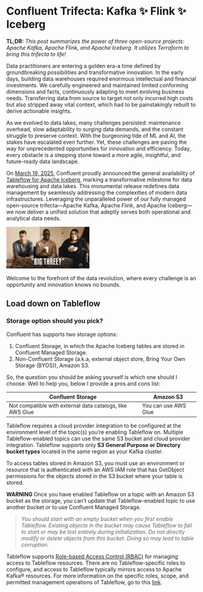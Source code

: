 # Confluent Trifecta: Kafka ✨ Flink ✨ Iceberg

**TL;DR:**  _This post summarizes the power of three open-source projects: Apache Kafka, Apache Flink, and Apache Iceberg. It utilizes Terraform to bring this trifecta to life!_

Data practitioners are entering a golden era-a time defined by groundbreaking possibilities and transformative innovation. In the early days, building data warehouses required enormous intellectual and financial investments. We carefully engineered and maintained limited conforming dimensions and facts, continuously adapting to meet evolving business needs. Transferring data from source to target not only incurred high costs but also stripped away vital context, which had to be painstakingly rebuilt to derive actionable insights.

As we evolved to data lakes, many challenges persisted: maintenance overhead, slow adaptability to surging data demands, and the constant struggle to preserve context. With the burgeoning tide of ML and AI, the stakes have escalated even further. Yet, these challenges are paving the way for unprecedented opportunities for innovation and efficiency. Today, every obstacle is a stepping stone toward a more agile, insightful, and future-ready data landscape.

On [March 19, 2025](https://docs.confluent.io/cloud/current/release-notes/index.html#march-19-2025), Confluent proudly announced the general availability of [Tableflow for Apache Iceberg](https://docs.confluent.io/cloud/current/topics/tableflow/overview.html#cloud-tableflow), marking a transformative milestone for data warehousing and data lakes. This monumental release redefines data management by seamlessly addressing the complexities of modern data infrastructures. Leveraging the unparalleled power of our fully managed open-source trifecta—Apache Kafka, Apache Flink, and Apache Iceberg—we now deliver a unified solution that adeptly serves both operational and analytical data needs.

![this-is-us-sterling-k-brown](images/this-is-us-sterling-k-brown.gif)

Welcome to the forefront of the data revolution, where every challenge is an opportunity and innovation knows no bounds.

## Load down on Tableflow


### Storage option should you pick?

Confluent has supports two storage options:
1. Confluent Storage, in which the Apache Iceberg tables are stored in Confluent Managed Storage.
2. Non-Confluent Storage (a.k.a, external object store, Bring Your Own Storage (BYOS)), Amazon S3.

So, the question you should be asking yourself is which one should I choose.  Well to help you, below I provide a pros and cons list:

Confluent Storage|Amazon S3
-|-
Not compatible with external data catalogs, like AWS Glue|You can use AWS Glue

Tableflow requires a cloud provider integration to be configured at the environment level of the topic(s) you’re enabling Tableflow on.  Multiple Tableflow-enabled topics can use the same S3 bucket and cloud provider integration. Tableflow supports only **S3 General Purpose or Directory bucket types** located in the same region as your Kafka cluster.

To access tables stored in Amazon S3, you must use an environment or resource that is authenticated with an AWS IAM role that has GetObject permissions for the objects stored in the S3 bucket where your table is stored.

**WARNING** Once you have enabled Tableflow on a topic with an Amazon S3 bucket as the storage, you can’t update that Tableflow-enabled topic to use another bucket or to use Confluent Managed Storage.

> _You should start with an empty bucket when you first enable Tableflow. Existing objects in the bucket may cause Tableflow to fail to start or may be lost entirely during initialization. Do not directly modify or delete objects from this bucket. Doing so may lead to table corruption._

Tableflow supports [Role-based Access Control (RBAC)](https://docs.confluent.io/cloud/current/security/access-control/rbac/overview.html#cloud-rbac) for managing access to Tableflow resources. There are no Tableflow-specific roles to configure, and access to Tableflow typically mirrors access to Apache Kafka® resources.  For more information on the specific roles, scope, and permitted management operations of Tableflow, go to this [link](https://docs.confluent.io/cloud/current/topics/tableflow/operate/tableflow-rbac.html#access-to-tableflow-resources).


